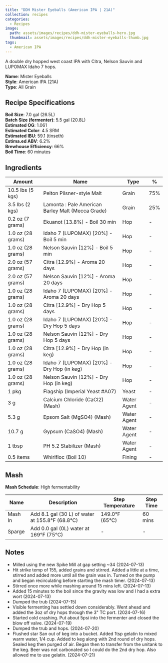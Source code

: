 ```yaml
---
title: "DDH Mister Eyeballs (American IPA | 21A)"
collection: recipes
categories:
  - Recipes
image:
  path: assets/images/recipes/ddh-mister-eyeballs-hero.jpg
  thumbnail: assets/images/recipes/ddh-mister-eyeballs-thumb.jpg
tags:
  - American IPA
---
```


A double dry hopped west coast IPA with Citra, Nelson Sauvin and LUPOMAX Idaho 7 hops.

**Name**: Mister Eyeballs<br />
**Style**: American IPA (21A)<br />
**Type**: All Grain

## Recipe Specifications

**Boil Size**: 7.0 gal (26.5L)<br />
**Batch Size (fermenter)**: 5.5 gal (20.8L)<br />
**Estimated OG**: 1.061<br />
**Estimated Color**: 4.5 SRM<br />
**Estimated IBU**: 59.1 (tinseth)<br />
**Estima.ed ABV**: 6.2%<br />
**Brewhouse Efficiency**: 66%<br />
**Boil Time**: 60 minutes<br />

## Ingredients

| Amount            | Name                                              | Type        | %   |
| ----------------- | ------------------------------------------------- | ----------- | --- |
| 10.5 lbs (5 kgs)  | Pelton Pilsner-style Malt                         | Grain       | 75% |
| 3.5 lbs (2 kgs)   | Lamonta : Pale American Barley Malt (Mecca Grade) | Grain       | 25% |
| 0.2 oz (7 grams)  | Ekuanot [13.8%] - Boil 30 min                     | Hop         | -   |
| 1.0 oz (28 grams) | Idaho 7 (LUPOMAX) [20%] - Boil 5 min              | Hop         | -   |
| 1.0 oz (28 grams) | Nelson Sauvin [12%] - Boil 5 min                  | Hop         | -   |
| 2.0 oz (57 grams) | Citra [12.9%] - Aroma 20 days                     | Hop         | -   |
| 2.0 oz (57 grams) | Nelson Sauvin [12%] - Aroma 20 days               | Hop         | -   |
| 1.0 oz (28 grams) | Idaho 7 (LUPOMAX) [20%] - Aroma 20 days           | Hop         | -   |
| 1.0 oz (28 grams) | Citra [12.9%] - Dry Hop 5 days                    | Hop         | -   |
| 1.0 oz (28 grams) | Idaho 7 (LUPOMAX) [20%] - Dry Hop 5 days          | Hop         | -   |
| 1.0 oz (28 grams) | Nelson Sauvin [12%] - Dry Hop 5 days              | Hop         | -   |
| 1.0 oz (28 grams) | Citra [12.9%] - Dry Hop (in keg)                  | Hop         | -   |
| 1.0 oz (28 grams) | Idaho 7 (LUPOMAX) [20%] - Dry Hop (in keg)        | Hop         | -   |
| 1.0 oz (28 grams) | Nelson Sauvin [12%] - Dry Hop (in keg)            | Hop         | -   |
| 1 pkg             | Flagship (Imperial Yeast #A07)                    | Yeast       | -   |
| 3 g               | Calcium Chloride (CaCl2) (Mash)                   | Water Agent | -   |
| 5.3 g             | Epsom Salt (MgSO4) (Mash)                         | Water Agent | -   |
| 10.7 g            | Gypsum (CaSO4) (Mash)                             | Water Agent | -   |
| 1 tbsp            | PH 5.2 Stabilizer (Mash)                          | Water Agent | -   |
| 0.5 items         | Whirlfloc (Boil 10)                               | Fining      | -   |

## Mash

**Mash Schedule**: High fermentability

| Name    | Description                                             | Step Temperature       | Step Time |
| ------- | ------------------------------------------------------- | ---------------------- | --------- |
| Mash In | Add 8.1 gal (30 L) of water at 155.8&deg;F (68.8&deg;C) | 149.0&deg;F (65&deg;C) | 60 mins   |
| Sparge  | Add 0.0 gal (0L) water at 169&deg;F (75&deg;C)          | -                      | -         |

## Notes

- Milled using the new Spike Mill at gap setting ~34 (2024-07-13)
- Hit strike temp of 155, added grains and stirred. Added a little at a time, stirred and added more until all the grain was in. Turned on the pump and began recirculating before starting the mash timer. (2024-07-13)
- Stirred once more while mashing around 15 mins left. (2024-07-13)
- Added 15 minutes to the boil since the gravity was low and I had a extra wort (2024-07-13)
- Dumped the trub (2024-07-15)
- Visible fermenting has settled down considerably. Went ahead and added the 3oz of dry hops through the 3" TC port. (2024-07-16)
- Started cold crashing. Put about 5psi into the fermenter and closed the blow off valve. (2024-07-19)
- Dumped the trub and hops. (2024-07-20)
- Flushed star San out of keg into a bucket. Added 1tsp gelatin to mixed warm water, 1/4 cup. Added to keg along with 2nd round of dry hops. Sealed keg then purged of air. Began then to transfer from the unitank to the keg. Beer was not carbonated so I could do the 2nd dry hop. Also allowed me to use gelatin. (2024-07-21)
